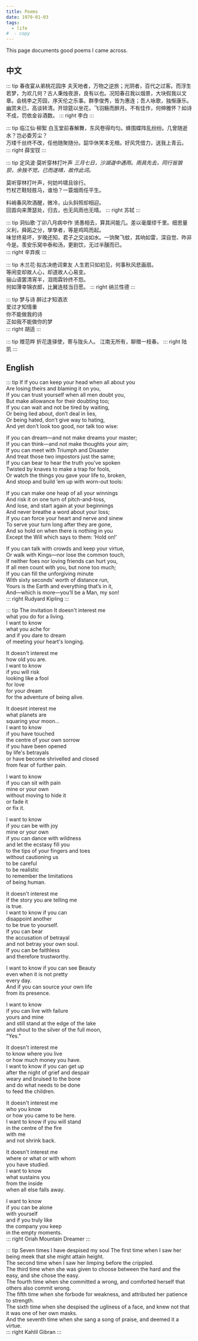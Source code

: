 ```yaml
---
title: Poems
date: 1970-01-03
tags:
  - life
#  - copy
---
```


This page documents good poems I came across.

<!-- more -->

## 中文

::: tip 春夜宴从弟桃花园序
夫天地者，万物之逆旅；光阴者，百代之过客。而浮生若梦，为欢几何？古人秉烛夜游，良有以也。况阳春召我以烟景，大块假我以文章。会桃李之芳园，序天伦之乐事。群季俊秀，皆为惠连；吾人咏歌，独惭康乐。幽赏未已，高谈转清。开琼筵以坐花，飞羽觞而醉月。不有佳作，何伸雅怀？如诗不成，罚依金谷酒数。
::: right
李白
:::

::: tip 临江仙·柳絮
白玉堂前春解舞，东风卷得均匀。蜂围蝶阵乱纷纷。几曾随逝水？岂必委芳尘？  
万缕千丝终不改，任他随聚随分。韶华休笑本无根。好风凭借力，送我上青云。  
::: right
薛宝钗
:::

::: tip 定风波·莫听穿林打叶声
_三月七日，沙湖道中遇雨。雨具先去，同行皆狼狈，余独不觉。已而遂晴，故作此词。_

莫听穿林打叶声，何妨吟啸且徐行。  
竹杖芒鞋轻胜马，谁怕？一蓑烟雨任平生。

料峭春风吹酒醒，微冷，山头斜照却相迎。  
回首向来萧瑟处，归去，也无风雨也无晴。
::: right
苏轼
:::

::: tip 洞仙歌·丁卯八月病中作
贤愚相去，算其间能几。差以毫厘缪千里。细思量义利，舜跖之分，孳孳者，等是鸡鸣而起。  
味甘终易坏，岁晚还知，君子之交淡如水。一饷聚飞蚊，其响如雷，深自觉、昨非今是。羡安乐窝中泰和汤，更剧饮，无过半醺而已。  
::: right
辛弃疾
:::

::: tip 木兰花·拟古决绝词柬友
人生若只如初见，何事秋风悲画扇。  
等闲变却故人心，却道故人心易变。  
骊山语罢清宵半，泪雨霖铃终不怨。  
何如薄幸锦衣郎，比翼连枝当日愿。
::: right
纳兰性德
:::

::: tip 梦与诗
醉过才知酒浓  
爱过才知情重  
你不能做我的诗  
正如我不能做你的梦  
::: right
胡适
:::

::: tip 赠范晔
折花逢驿使，寄与陇头人。
江南无所有，聊赠一枝春。
::: right
陆凯
:::

## English

::: tip If
If you can keep your head when all about you  
 Are losing theirs and blaming it on you,  
If you can trust yourself when all men doubt you,  
 But make allowance for their doubting too;  
If you can wait and not be tired by waiting,  
 Or being lied about, don’t deal in lies,  
Or being hated, don’t give way to hating,  
 And yet don’t look too good, nor talk too wise:

If you can dream—and not make dreams your master;  
 If you can think—and not make thoughts your aim;  
If you can meet with Triumph and Disaster  
 And treat those two impostors just the same;  
If you can bear to hear the truth you’ve spoken  
 Twisted by knaves to make a trap for fools,  
Or watch the things you gave your life to, broken,  
 And stoop and build ’em up with worn-out tools:

If you can make one heap of all your winnings  
 And risk it on one turn of pitch-and-toss,  
And lose, and start again at your beginnings  
 And never breathe a word about your loss;  
If you can force your heart and nerve and sinew  
 To serve your turn long after they are gone,  
And so hold on when there is nothing in you  
 Except the Will which says to them: ‘Hold on!’

If you can talk with crowds and keep your virtue,  
 Or walk with Kings—nor lose the common touch,  
If neither foes nor loving friends can hurt you,  
 If all men count with you, but none too much;  
If you can fill the unforgiving minute  
 With sixty seconds’ worth of distance run,  
Yours is the Earth and everything that’s in it,  
 And—which is more—you’ll be a Man, my son!  
::: right
Rudyard Kipling
:::

::: tip The invitation
It doesn't interest me  
what you do for a living.  
I want to know  
what you ache for  
and if you dare to dream  
of meeting your heart's longing.

It doesn't interest me  
how old you are.  
I want to know  
if you will risk  
looking like a fool  
for love  
for your dream  
for the adventure of being alive.

It doesnt interest me  
what planets are  
squaring your moon...  
I want to know  
if you have touched  
the centre of your own sorrow  
if you have been opened  
by life's betrayals  
or have become shrivelled and closed  
from fear of further pain.

I want to know  
if you can sit with pain  
mine or your own  
without moving to hide it  
or fade it  
or fix it.

I want to know  
if you can be with joy  
mine or your own  
if you can dance with wildness  
and let the ecstasy fill you  
to the tips of your fingers and toes  
without cautioning us  
to be careful  
to be realistic  
to remember the limitations  
of being human.

It doesn't interest me  
if the story you are telling me  
is true.  
I want to know if you can  
disappoint another  
to be true to yourself.  
If you can bear  
the accusation of betrayal  
and not betray your own soul.  
If you can be faithless  
and therefore trustworthy.

I want to know if you can see Beauty  
even when it is not pretty  
every day.  
And if you can source your own life  
from its presence.

I want to know  
if you can live with failure  
yours and mine  
and still stand at the edge of the lake  
and shout to the silver of the full moon,  
"Yes."

It doesn't interest me  
to know where you live  
or how much money you have.  
I want to know if you can get up  
after the night of grief and despair  
weary and bruised to the bone  
and do what needs to be done  
to feed the children.

It doesn't interest me  
who you know  
or how you came to be here.  
I want to know if you will stand  
in the centre of the fire  
with me  
and not shrink back.

It doesn't interest me  
where or what or with whom  
you have studied.  
I want to know  
what sustains you  
from the inside  
when all else falls away.

I want to know  
if you can be alone  
with yourself  
and if you truly like  
the company you keep  
in the empty moments.  
::: right
Oriah Mountain Dreamer
:::

::: tip Seven times I have despised my soul
The first time when I saw her being meek that she might attain height.  
The second time when I saw her limping before the crippled.  
The third time when she was given to choose between the hard and the easy, and she chose the easy.  
The fourth time when she committed a wrong, and comforted herself that others also commit wrong.  
The fifth time when she forbode for weakness, and attributed her patience to strength.  
The sixth time when she despised the ugliness of a face, and knew not that it was one of her own masks.  
And the seventh time when she sang a song of praise, and deemed it a virtue.  
::: right
Kahlil Gibran
:::
